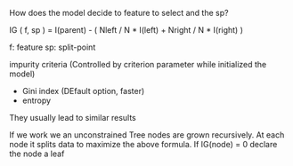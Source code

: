How does the model decide to feature to select and the sp?

IG ( f, sp ) =  I(parent) - ( Nleft / N * I(left) + Nright / N * I(right)  )

f: feature 
sp: split-point

impurity criteria (Controlled by criterion parameter while initialized the model)
* Gini index (DEfault option, faster)
* entropy

They usually lead to similar results

If we work we an unconstrained Tree nodes are grown recursively.  At each node it splits data to maximize the above formula. If IG(node) = 0 declare the node a leaf

